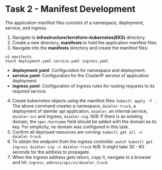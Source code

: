 # Task 2 - Manifest Development

The application manifest files consists of a namespace, deployment, service, and ingress.
1. Navigate to **infrastructure/terraform-kubernetes(EKS)** directory.
2. Create a new directory, **manifests** to hold the application manifest files.
3. Navigate into the **manifests** directory and create the manifest files:
```
cd manifests
touch deployment.yaml service.yaml ingress.yaml
```
- **deployment.yaml**: Configuration for namespace and deployment.
- **service.yaml**: Configuration for the ClusterIP service of application deployment.
- **ingress.yaml**: Configuration of ingress rules for routing requests to its required service.
4. Create kubernetes objects using the manifest files:
`kubectl apply -f .`
The above command creates a namespace, `daimler-truck`, a deployment of daimler api application, `daimler`, an internal service, `daimler-svc` and ingress, `daimler-ing`.
N/B: If there is an existing domain, the `spec.hostname` field should be added with the domain as its key. For simplicity, no domain was configured in this task.
5. Confirm all deployed resources are running:
`kubectl get all -n daimler-truck`
6. To obtain the endpoint from the ingress controller:
`watch kubectl get ingress daimler-ing -n daimler-truck`
N/B: It might take 30 - 60 seconds for the address to propagate.
7. When the ingress address gets return, copy it, navigate to a browser and hit:
`ingress_address/api/v1/daimler_truck`
